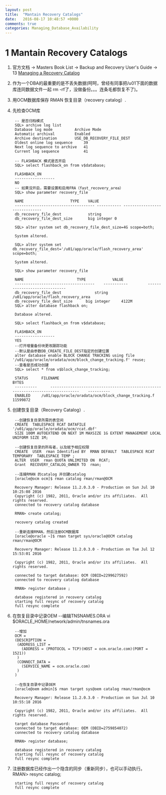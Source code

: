 ```yaml
---
layout: post
title:  "Mantain Recovery Catalogs"
date:   2016-08-17 10:48:57 +0000
comments: true
categories: Managing_Database_Availability
---
```


# 1 Mantain Recovery Catalogs  #

1. 官方文档 -> Masters Book List -> Backup and Recovery User's Guide -> 13 [Managing a Recovery Catalog](http://docs.oracle.com/cd/E11882_01/backup.112/e10642/rcmcatdb.htm#i1011365)

2. 作为一个DBA的最重要的是不丢失数据(呵呵，曾经有同事把/u01下面的数据库连同数据文件一起 rm -rf了，没做备份。。。连条毛都恢复不了)。

3. 用OCM数据库保存 RMAN 恢复目录（recovery catalog）.

4. 先检查OCM库

		-- 是否归档模式
		SQL> archive log list    
		Database log mode	       Archive Mode
		Automatic archival	       Enabled
		Archive destination	       USE_DB_RECOVERY_FILE_DEST
		Oldest online log sequence     39
		Next log sequence to archive   41
		Current log sequence	       41

		-- FLASHBACK 模式是否开启
		SQL> select flashback_on from v$database;
	
		FLASHBACK_ON
		------------------
		NO
		-- 如果没开启，需要设置和启用FRA（fast_recovery_area）
		SQL> show parameter recovery_file
	
		NAME				     TYPE	 VALUE
		------------------------------------ ----------- ------------------------------
		db_recovery_file_dest		     string
		db_recovery_file_dest_size	     big integer 0
		
		SQL> alter system set db_recovery_file_dest_size=4G scope=both;
	
		System altered.
	
		SQL> alter system set db_recovery_file_dest='/u01/app/oracle/flash_recovery_area' scope=both;
	
		System altered.
	
		SQL> show parameter recovery_file
	
		NAME						TYPE			VALUE
		------------------------------------ 	----------- 		------------------------------
		db_recovery_file_dest		    	string			/u01/app/oracle/flash_recovery_area
		db_recovery_file_dest_size		big integer 	4122M
		SQL> alter database flashback on;
	
		Database altered.
	
		SQL> select flashback_on from v$database;
	
		FLASHBACK_ON
		------------------
		YES
		--打开增量备份块更改跟踪功能
		--默认是由参数DB_CREATE_FILE_DEST指定的创建位置
		alter database enable BLOCK CHANGE TRACKING using file '/u01/app/oracle/oradata/ocm/block_change_tracking.f' reuse;
		--查看是否成功创建
		SQL> select * from v$block_change_tracking;
	
		STATUS		FILENAME													BYTES
		----------		--------------------------------------------------------------------------------	----------
		ENABLED		/u01/app/oracle/oradata/ocm/block_change_tracking.f	  			11599872


5. 创建恢复目录（Recovery Catalog）.

		--创建恢复目录所需的表空间
		CREATE  TABLESPACE RCAT DATAFILE '/u01/app/oracle/oradata/ocm/rcat.dbf'
		SIZE 100M AUTOEXTEND ON NEXT 1M MAXSIZE 1G EXTENT MANAGEMENT LOCAL UNIFORM SIZE 1M;

		--创建恢复目录的所有者，以及赋予相应权限
		CREATE  USER  rman Identified BY  RMAN DEFAULT  TABLESPACE RCAT TEMPORARY  TABLESPACE TEMP ;
		ALTER  USER  rman QUOTA UNLIMITED ON  RCAT;
		Grant  RECOVERY_CATALOG_OWNER TO  rman;

		--连接RMAN 的catalog 并创建catalog
		[oracle@ocm ocm]$ rman catalog rman/rman@OCM
	
		Recovery Manager: Release 11.2.0.3.0 - Production on Sun Jul 10 10:25:08 2016
		Copyright (c) 1982, 2011, Oracle and/or its affiliates.  All rights reserved.
		connected to recovery catalog database
	
		RMAN> create catalog;
	
		recovery catalog created

		--重新连接RMAN，然后注册OCM数据库
		[oracle@oracle ~]$ rman target sys/oracle@OCM catalog rman/rman@OCM
	
		Recovery Manager: Release 11.2.0.3.0 - Production on Tue Jul 12 15:53:01 2016
	
		Copyright (c) 1982, 2011, Oracle and/or its affiliates.  All rights reserved.
	
		connected to target database: OCM (DBID=2299627592)
		connected to recovery catalog database
	
		RMAN> register database ;
	
		database registered in recovery catalog
		starting full resync of recovery catalog
		full resync complete


6. 在恢复目录中记录OEM
		--编辑TNSNAMES.ORA
		vi $ORACLE_HOME/network/admin/tnsnames.ora
	
		--增加
		OCM =
	  	(DESCRIPTION =
	   	 (ADDRESS_LIST =
	   	   (ADDRESS = (PROTOCOL = TCP)(HOST = ocm.oracle.com)(PORT = 1521))
	   	 )
	   	 (CONNECT_DATA =
	   	   (SERVICE_NAME = ocm.oracle.com)
	   	 )
	  	)
	
		--在恢复目录中记录OEM
		[oracle@oem admin]$ rman target sys@oem catalog rman/rman@ocm
	
		Recovery Manager: Release 11.2.0.3.0 - Production on Sun Jul 10 10:55:18 2016
	
		Copyright (c) 1982, 2011, Oracle and/or its affiliates.  All rights reserved.
	
		target database Password: 
		connected to target database: OEM (DBID=2759854072)
		connected to recovery catalog database
	
		RMAN> register database;
	
		database registered in recovery catalog
		starting full resync of recovery catalog
		full resync complete
	
7. 注册数据库已经作出一个隐含的同步（重新同步），也可以手动执行。
		RMAN> resync catalog;
	
		starting full resync of recovery catalog
		full resync complete